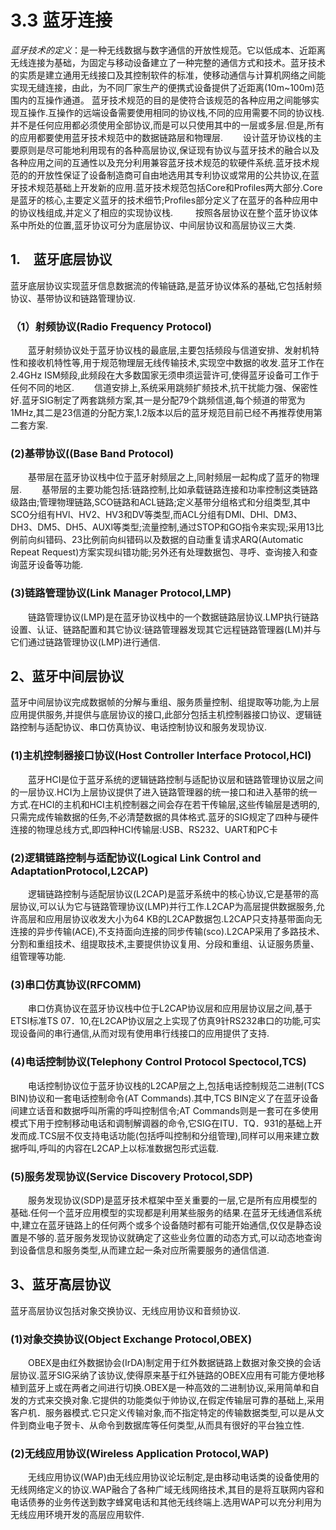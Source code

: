 # 3.3 蓝牙连接
*蓝牙技术的定义*：是一种无线数据与数字通信的开放性规范。它以低成本、近距离无线连接为基础，为固定与移动设备建立了一种完整的通信方式和技术。蓝牙技术的实质是建立通用无线接口及其控制软件的标准，使移动通信与计算机网络之间能实现无缝连接，由此，为不同厂家生产的便携式设备提供了近距离(10m~100m)范围内的互操作通道。 蓝牙技术规范的目的是使符合该规范的各种应用之间能够实现互操作.互操作的远端设备需要使用相同的协议栈,不同的应用需要不同的协议栈.并不是任何应用都必须使用全部协议,而是可以只使用其中的一层或多层.但是,所有的应用都要使用蓝牙技术规范中的数据链路层和物理层. 　　设计蓝牙协议栈的主要原则是尽可能地利用现有的各种高层协议,保证现有协议与蓝牙技术的融合以及各种应用之间的互通性以及充分利用兼容蓝牙技术规范的软硬件系统.蓝牙技术规范的的开放性保证了设备制造商可自由地选用其专利协议或常用的公共协议,在蓝牙技术规范基础上开发新的应用.蓝牙技术规范包括Core和Profiles两大部分.Core是蓝牙的核心,主要定义蓝牙的技术细节;Profiles部分定义了在蓝牙的各种应用中的协议栈组成,并定义了相应的实现协议栈. 　　
按照各层协议在整个蓝牙协议体系中所处的位置,蓝牙协议可分为底层协议、中间层协议和高层协议三大类. 
## 1.　蓝牙底层协议 　　
蓝牙底层协议实现蓝牙信息数据流的传输链路,是蓝牙协议体系的基础,它包括射频协议、基带协议和链路管理协议. 　　
### （1）射频协议(Radio Frequency Protocol)
　　蓝牙射频协议处于蓝牙协议栈的最底层,主要包括频段与信道安排、发射机特性和接收机特性等,用于规范物理层无线传输技术,实现空中数据的收发.蓝牙工作在2.4GHz ISM频段,此频段在大多数国家无须申须运营许可,使得蓝牙设备可工作于任何不同的地区.
　　信道安排上,系统采用跳频扩频技术,抗干扰能力强、保密性好.蓝牙SIG制定了两套跳频方案,其一是分配79个跳频信道,每个频道的带宽为1MHz,其二是23信道的分配方案,1.2版本以后的蓝牙规范目前已经不再推荐使用第二套方案.
### (2)基带协议((Base Band Protocol)
　　基带层在蓝牙协议栈中位于蓝牙射频层之上,同射频层一起构成了蓝牙的物理层.
　　基带层的主要功能包括:链路控制,比如承载链路连接和功率控制这类链路级路由;管理物理链路,SCO链路和ACL链路;定义基带分组格式和分组类型,其中SCO分组有HVl、HV2、HV3和DV等类型,而ACL分组有DMl、DHl、DM3、DH3、DM5、DH5、AUXl等类型;流量控制,通过STOP和GO指令来实现;采用13比例前向纠错码、23比例前向纠错码以及数据的自动重复请求ARQ(Automatic Repeat Request)方案实现纠错功能;另外还有处理数据包、寻呼、查询接入和查询蓝牙设备等功能.
### (3)链路管理协议(Link Manager Protocol,LMP)
　　链路管理协议(LMP)是在蓝牙协议栈中的一个数据链路层协议.LMP执行链路设置、认证、链路配置和其它协议:链路管理器发现其它远程链路管理器(LM)并与它们通过链路管理协议(LMP)进行通信. 
## 2、蓝牙中间层协议 　　
蓝牙中间层协议完成数据帧的分解与重组、服务质量控制、组提取等功能,为上层应用提供服务,并提供与底层协议的接口,此部分包括主机控制器接口协议、逻辑链路控制与适配协议、串口仿真协议、电话控制协议和服务发现协议.
### (1)主机控制器接口协议(Host Controller Interface Protocol,HCI)
　　蓝牙HCI是位于蓝牙系统的逻辑链路控制与适配协议层和链路管理协议层之间的一层协议.HCI为上层协议提供了进入链路管理器的统一接口和进入基带的统一方式.在HCI的主机和HCI主机控制器之间会存在若干传输层,这些传输层是透明的,只需完成传输数据的任务,不必清楚数据的具体格式.蓝牙的SIG规定了四种与硬件连接的物理总线方式,即四种HCI传输层:USB、RS232、UART和PC卡
### (2)逻辑链路控制与适配协议(Logical Link Control and AdaptationProtocol,L2CAP)
　　逻辑链路控制与适配层协议(L2CAP)是蓝牙系统中的核心协议,它是基带的高层协议,可以认为它与链路管理协议(LMP)并行工作.L2CAP为高层提供数据服务,允许高层和应用层协议收发大小为64 KB的L2CAP数据包.L2CAP只支持基带面向无连接的异步传输(ACE),不支持面向连接的同步传输(sco).L2CAP采用了多路技术、分割和重组技术、组提取技术,主要提供协议复用、分段和重组、认证服务质量、组管理等功能.
### (3)串口仿真协议(RFCOMM)
　　串口仿真协议在蓝牙协议栈中位于L2CAP协议层和应用层协议层之间,基于ETSI标准TS 07．10,在L2CAP协议层之上实现了仿真9针RS232串口的功能,可实现设备间的串行通信,从而对现有使用串行线接口的应用提供了支持.
### (4)电话控制协议(Telephony Control Protocol Spectocol,TCS)
　　电话控制协议位于蓝牙协议栈的L2CAP层之上,包括电话控制规范二进制(TCS BIN)协议和一套电话控制命令(AT Commands).其中,TCS BIN定义了在蓝牙设备间建立话音和数据呼叫所需的呼叫控制信令;AT Commands则是一套可在多使用模式下用于控制移动电话和调制解调器的命令,它SIG在ITU．TQ．931的基础上开发而成.TCS层不仅支持电话功能(包括呼叫控制和分组管理),同样可以用来建立数据呼叫,呼叫的内容在L2CAP上以标准数据包形式运载.
### (5)服务发现协议(Service Discovery Protocol,SDP)
　　服务发现协议(SDP)是蓝牙技术框架中至关重要的一层,它是所有应用模型的基础.任何一个蓝牙应用模型的实现都是利用某些服务的结果.在蓝牙无线通信系统中,建立在蓝牙链路上的任何两个或多个设备随时都有可能开始通信,仅仅是静态设置是不够的.蓝牙服务发现协议就确定了这些业务位置的动态方式,可以动态地查询到设备信息和服务类型,从而建立起一条对应所需要服务的通信信道. 
## 3、蓝牙高层协议 　　
蓝牙高层协议包括对象交换协议、无线应用协议和音频协议.
### (1)对象交换协议(Object Exchange Protocol,OBEX)
　　OBEX是由红外数据协会(IrDA)制定用于红外数据链路上数据对象交换的会话层协议.蓝牙SIG采纳了该协议,使得原来基于红外链路的OBEX应用有可能方便地移植到蓝牙上或在两者之间进行切换.OBEX是一种高效的二进制协议,采用简单和自发的方式来交换对象.它提供的功能类似于帅协议,在假定传输层可靠的基础上,采用客户机．服务器模式.它只定义传输对象,而不指定特定的传输数据类型,可以是从文件到商业电子贺卡、从命令到数据库等任何类型,从而具有很好的平台独立性.
### (2)无线应用协议(Wireless Application Protocol,WAP)
　　无线应用协议(WAP)由无线应用协议论坛制定,是由移动电话类的设备使用的无线网络定义的协议.WAP融合了各种广域无线网络技术,其目的是将互联网内容和电话债券的业务传送到数字蜂窝电话和其他无线终端上.选用WAP可以充分利用为无线应用环境开发的高层应用软件. 
